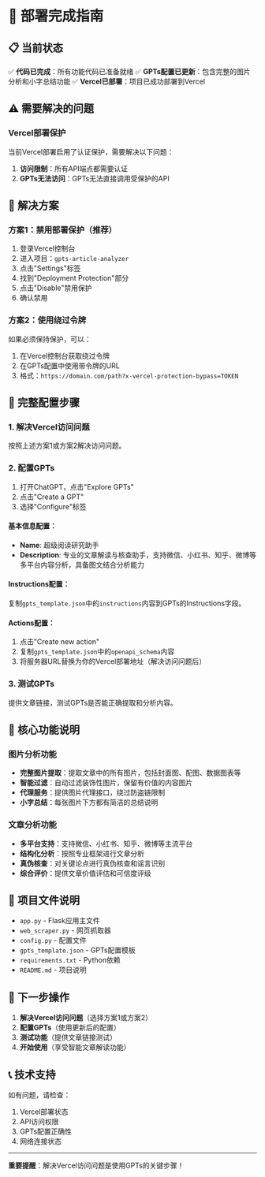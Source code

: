 # 🚀 部署完成指南

## 📋 当前状态

✅ **代码已完成**：所有功能代码已准备就绪
✅ **GPTs配置已更新**：包含完整的图片分析和小字总结功能
✅ **Vercel已部署**：项目已成功部署到Vercel

## ⚠️ 需要解决的问题

### Vercel部署保护

当前Vercel部署启用了认证保护，需要解决以下问题：

1. **访问限制**：所有API端点都需要认证
2. **GPTs无法访问**：GPTs无法直接调用受保护的API

## 🔧 解决方案

### 方案1：禁用部署保护（推荐）

1. 登录Vercel控制台
2. 进入项目：`gpts-article-analyzer`
3. 点击"Settings"标签
4. 找到"Deployment Protection"部分
5. 点击"Disable"禁用保护
6. 确认禁用

### 方案2：使用绕过令牌

如果必须保持保护，可以：

1. 在Vercel控制台获取绕过令牌
2. 在GPTs配置中使用带令牌的URL
3. 格式：`https://domain.com/path?x-vercel-protection-bypass=TOKEN`

## 📝 完整配置步骤

### 1. 解决Vercel访问问题

按照上述方案1或方案2解决访问问题。

### 2. 配置GPTs

1. 打开ChatGPT，点击"Explore GPTs"
2. 点击"Create a GPT"
3. 选择"Configure"标签

#### 基本信息配置：
- **Name**: 超级阅读研究助手
- **Description**: 专业的文章解读与核查助手，支持微信、小红书、知乎、微博等多平台内容分析，具备图文结合分析能力

#### Instructions配置：
复制`gpts_template.json`中的`instructions`内容到GPTs的Instructions字段。

#### Actions配置：
1. 点击"Create new action"
2. 复制`gpts_template.json`中的`openapi_schema`内容
3. 将服务器URL替换为你的Vercel部署地址（解决访问问题后）

### 3. 测试GPTs

提供文章链接，测试GPTs是否能正确提取和分析内容。

## 🎯 核心功能说明

### 图片分析功能

- **完整图片提取**：提取文章中的所有图片，包括封面图、配图、数据图表等
- **智能过滤**：自动过滤装饰性图片，保留有价值的内容图片
- **代理服务**：提供图片代理接口，绕过防盗链限制
- **小字总结**：每张图片下方都有简洁的总结说明

### 文章分析功能

- **多平台支持**：支持微信、小红书、知乎、微博等主流平台
- **结构化分析**：按照专业框架进行文章分析
- **真伪核查**：对关键论点进行真伪核查和谣言识别
- **综合评价**：提供文章价值评估和可信度评级

## 📁 项目文件说明

- `app.py` - Flask应用主文件
- `web_scraper.py` - 网页抓取器
- `config.py` - 配置文件
- `gpts_template.json` - GPTs配置模板
- `requirements.txt` - Python依赖
- `README.md` - 项目说明

## 🔄 下一步操作

1. **解决Vercel访问问题**（选择方案1或方案2）
2. **配置GPTs**（使用更新后的配置）
3. **测试功能**（提供文章链接测试）
4. **开始使用**（享受智能文章解读功能）

## 📞 技术支持

如有问题，请检查：
1. Vercel部署状态
2. API访问权限
3. GPTs配置正确性
4. 网络连接状态

---

**重要提醒**：解决Vercel访问问题是使用GPTs的关键步骤！
